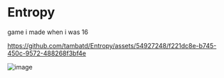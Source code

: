 # Entropy
game i made when i was 16 

https://github.com/tambatd/Entropy/assets/54927248/f221dc8e-b745-450c-9572-488268f3bf4e

![image](https://github.com/tambatd/Entropy/assets/54927248/2e9a7ea9-1e2a-4c25-8053-24031a2da894)
